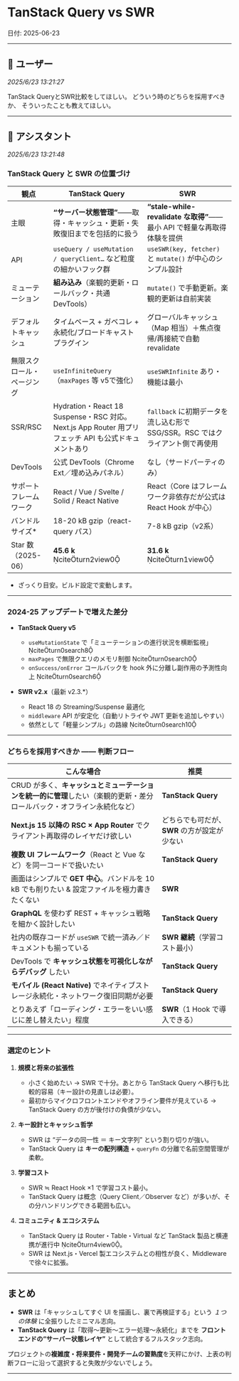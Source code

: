 # TanStack Query vs SWR

日付: 2025-06-23

---

## 👤 ユーザー
*2025/6/23 13:21:27*

TanStack QueryとSWR比較をしてほしい。 
どういう時のどちらを採用すべきか、 そういったことも教えてほしい。

---

## 🤖 アシスタント
*2025/6/23 13:21:48*

### TanStack Query と SWR の位置づけ

| 観点 | TanStack Query | SWR |
|---|---|---|
| 主眼 | **“サーバー状態管理”**——取得・キャッシュ・更新・失敗復旧までを包括的に扱う | **“stale-while-revalidate な取得”**——最小 API で軽量な再取得体験を提供 |
| API | `useQuery / useMutation / queryClient…` など粒度の細かいフック群 | `useSWR(key, fetcher)` と `mutate()` が中心のシンプル設計 |
| ミューテーション | **組み込み**（楽観的更新・ロールバック・共通 DevTools） | `mutate()` で手動更新。楽観的更新は自前実装 |
| デフォルトキャッシュ | タイムベース + ガベコレ + 永続化/ブロードキャストプラグイン | グローバルキャッシュ（Map 相当）＋焦点復帰/再接続で自動 revalidate |
| 無限スクロール・ページング | `useInfiniteQuery`（`maxPages` 等 v5で強化） | `useSWRInfinite` あり・機能は最小 |
| SSR/RSC | Hydration・React 18 Suspense・RSC 対応。Next.js App Router 用プリフェッチ API も公式ドキュメントあり | `fallback` に初期データを流し込む形で SSG/SSR。RSC ではクライアント側で再使用 |
| DevTools | 公式 DevTools（Chrome Ext／埋め込みパネル） | なし（サードパーティのみ） |
| サポートフレームワーク | React / Vue / Svelte / Solid / React Native | React（Core はフレームワーク非依存だが公式は React Hook が中心） |
| バンドルサイズ* | 18-20 kB gzip（react-query パス） | 7-8 kB gzip（v2系） |
| Star 数（2025-06） | **45.6 k** citeturn2view0 | **31.6 k** citeturn1view0 |

* ざっくり目安。ビルド設定で変動します。

---

### 2024-25 アップデートで増えた差分

* **TanStack Query v5**  
  * `useMutationState` で「ミューテーションの進行状況を横断監視」 citeturn0search8  
  * `maxPages` で無限クエリのメモリ制御 citeturn0search0  
  * `onSuccess/onError` コールバックを hook 外に分離し副作用の予測性向上 citeturn0search6  

* **SWR v2.x**（最新 v2.3.*）  
  * React 18 の Streaming/Suspense 最適化  
  * `middleware` API が安定化（自動リトライや JWT 更新を追加しやすい）  
  * 依然として「軽量シンプル」の路線 citeturn0search10  

---

### どちらを採用すべきか —— 判断フロー

| こんな場合 | 推奨 |
|---|---|
| CRUD が多く、**キャッシュとミューテーションを統一的に管理**したい（楽観的更新・差分ロールバック・オフライン永続化など） | **TanStack Query** |
| **Next.js 15 以降の RSC × App Router** でクライアント再取得のレイヤだけ欲しい | どちらでも可だが、**SWR** の方が設定が少ない |
| **複数 UI フレームワーク**（React と Vue など）を同一コードで扱いたい | **TanStack Query** |
| 画面はシンプルで **GET 中心**。バンドルを 10 kB でも削りたい & 設定ファイルを極力書きたくない | **SWR** |
| **GraphQL** を使わず REST + キャッシュ戦略を細かく設計したい | **TanStack Query** |
| 社内の既存コードが `useSWR` で統一済み／ドキュメントも揃っている | **SWR 継続**（学習コスト最小） |
| DevTools で **キャッシュ状態を可視化しながらデバッグ** したい | **TanStack Query** |
| **モバイル (React Native)** でネイティブストレージ永続化・ネットワーク復旧同期が必要 | **TanStack Query** |
| とりあえず「ローディング・エラーをいい感じに差し替えたい」程度 | **SWR**（1 Hook で導入できる） |

---

### 選定のヒント

1. **規模と将来の拡張性**  
   * 小さく始めたい → SWR で十分。あとから TanStack Query へ移行も比較的容易（キー設計の見直しは必要）。  
   * 最初からマイクロフロントエンドやオフライン要件が見えている → TanStack Query の方が後付けの負債が少ない。

2. **キー設計とキャッシュ哲学**  
   * SWR は “データの同一性 ＝ キー文字列” という割り切りが強い。  
   * TanStack Query は **キーの配列構造** + `queryFn` の分離で名前空間管理が柔軟。

3. **学習コスト**  
   * SWR ≒ React Hook ×1 で学習コスト最小。  
   * TanStack Query は概念（Query Client／Observer など）が多いが、その分ハンドリングできる範囲も広い。

4. **コミュニティ & エコシステム**  
   * TanStack Query は Router・Table・Virtual など TanStack 製品と横連携が進行中 citeturn4view0。  
   * SWR は Next.js・Vercel 製エコシステムとの相性が良く、Middleware で徐々に拡張。

---

## まとめ

- **SWR** は「キャッシュしてすぐ UI を描画し、裏で再検証する」という *１つの体験* に全振りしたミニマル志向。  
- **TanStack Query** は「取得〜更新〜エラー処理〜永続化」までを **フロントエンドの“サーバー状態レイヤ”** として統合するフルスタック志向。  

プロジェクトの**複雑度・将来要件・開発チームの習熟度**を天秤にかけ、上表の判断フローに沿って選択すると失敗が少ないでしょう。

---
